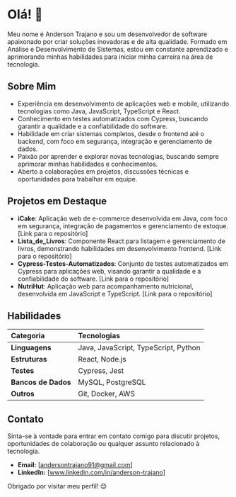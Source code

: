 # Olá! 👋

Meu nome é Anderson Trajano e sou um desenvolvedor de software apaixonado por criar soluções inovadoras e de alta qualidade. Formado em Análise e Desenvolvimento de Sistemas, estou em constante aprendizado e aprimorando minhas habilidades para iniciar minha carreira na área de tecnologia.

## Sobre Mim

* Experiência em desenvolvimento de aplicações web e mobile, utilizando tecnologias como Java, JavaScript, TypeScript e React.
* Conhecimento em testes automatizados com Cypress, buscando garantir a qualidade e a confiabilidade do software.
* Habilidade em criar sistemas completos, desde o frontend até o backend, com foco em segurança, integração e gerenciamento de dados.
* Paixão por aprender e explorar novas tecnologias, buscando sempre aprimorar minhas habilidades e conhecimentos.
* Aberto a colaborações em projetos, discussões técnicas e oportunidades para trabalhar em equipe.

## Projetos em Destaque

* **iCake**: Aplicação web de e-commerce desenvolvida em Java, com foco em segurança, integração de pagamentos e gerenciamento de estoque. [Link para o repositório]
* **Lista_de_Livros**: Componente React para listagem e gerenciamento de livros, demonstrando habilidades em desenvolvimento frontend. [Link para o repositório]
* **Cypress-Testes-Automatizados**: Conjunto de testes automatizados em Cypress para aplicações web, visando garantir a qualidade e a confiabilidade do software. [Link para o repositório]
* **NutriHut**: Aplicação web para acompanhamento nutricional, desenvolvida em JavaScript e TypeScript. [Link para o repositório]

## Habilidades

| Categoria | Tecnologias |
| :--- | :--- |
| **Linguagens** | Java, JavaScript, TypeScript, Python |
| **Estruturas** | React, Node.js |
| **Testes** | Cypress, Jest |
| **Bancos de Dados** | MySQL, PostgreSQL |
| **Outros** | Git, Docker, AWS |

## Contato

Sinta-se à vontade para entrar em contato comigo para discutir projetos, oportunidades de colaboração ou qualquer assunto relacionado à tecnologia.

* **Email:** [andersontrajano91@gmail.com]
* **LinkedIn:** [www.linkedin.com/in/anderson-trajano]

Obrigado por visitar meu perfil! 😊